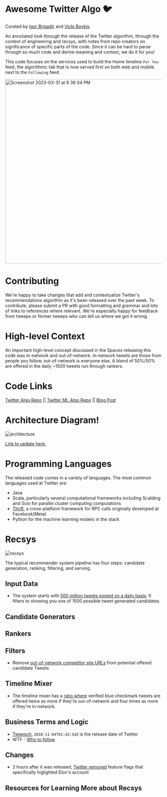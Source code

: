 # Awesome Twitter Algo :bird:

Curated by [Igor Brigadir](https://github.com/igorbrigadir) and [Vicki Boykis](https://github.com/veekaybee).


An annotated look through the release of the Twitter algorithm, through the context of engineering and recsys, with notes from repo creators on significance of specific parts of the code. Since it can be hard to parse through so much code and derive meaning and context, we do it for you!

This code focuses on the services used to build the Home timeline `For You` feed, the algorithmic tab that is now served first on both web and mobile next to the   `Following` feed. 

<img width="591" alt="Screenshot 2023-03-31 at 9 36 04 PM" src="https://user-images.githubusercontent.com/3837836/229259504-fd08c5f5-a346-4e6a-b7d0-2f5514e02915.png">

# Contributing

We're happy to take changes that add and contextualize Twitter's recommendations algorithm as it's been released over the past week. To contribute, please submit a PR with good formatting and grammar and lots of links to references where relevant. We're especially happy for feedback from tweeps or former tweeps who can tell us where we got it wrong. 

 # High-level Context
An important high-level concept discussed in the Spaces releasing this code was in-network and out-of-network. In-network tweets are those from people you follow, out-of-network is everyone else. A blend of 50%/50% are offered in the daily ~1500 tweets run through rankers. 

# Code Links
[Twitter Algo Repo](https://github.com/twitter/the-algorithm) || [Twitter ML Algo Repo](https://github.com/twitter/the-algorithm-ml) || [Blog Post](https://blog.twitter.com/engineering/en_us/topics/open-source/2023/twitter-recommendation-algorithm)

# Architecture Diagram!

![architecture](https://user-images.githubusercontent.com/3837836/229260006-ce800791-6831-4a6c-bf52-1444becb27cc.png)


[Link to update here.](https://whimsical.com/twitter-archtecture-PoR7TJb1eac2UofLVSY28e)

 # Programming Languages
 
 The released code comes in a variety of languages. The most common languages used at Twitter are: 
 
 + Java
 + Scala, particularly several computational frameworks including Scalding and Scio for parallel cluster computing computations
 + [Thrift](https://thrift.apache.org/), a cross-platform framework for RPC calls originally developed at Facebook(Meta)
 + Python for the machine learning models in the stack 
 
# Recsys

![recsys](https://user-images.githubusercontent.com/3837836/229260535-27c3bcc6-403b-4d71-b301-f381b0b1be33.png)


The typical recommender system pipeline has four steps: candidate generation, ranking, filtering, and serving. 

## Input Data



+ The system starts with [500 million tweets posted on a daily basis](https://blog.twitter.com/engineering/en_us/topics/open-source/2023/twitter-recommendation-algorithm). It filters to showing you one of 1500 possible tweet generated candidates. 


## Candidate Generators


## Rankers



## Filters

+ Remove [out-of-network competitor site URLs](https://github.com/twitter/the-algorithm/blob/main/home-mixer/server/src/main/scala/com/twitter/home_mixer/functional_component/filter/OutOfNetworkCompetitorURLFilter.scala) from potential offered candidate Tweets

## Timeline Mixer

+ The timeline mixer has a [ratio where](https://github.com/twitter/the-algorithm/blob/7f90d0ca342b928b479b512ec51ac2c3821f5922/home-mixer/server/src/main/scala/com/twitter/home_mixer/param/HomeGlobalParams.scala#L89) verified blue checkmark tweets are offered twice as more if they're out-of-network and four times as more if they're in-network. 


## Business Terms and Logic

+ [Twepoch](https://github.com/twitter/the-algorithm/blob/ec83d01dcaebf369444d75ed04b3625a0a645eb9/src/java/com/twitter/search/earlybird_root/filters/ResultTierCountFilter.java#L106), `2010-11-04T01:42:54Z` is the release date of Twitter
+ WTF - [Who to follow](https://web.stanford.edu/~rezab/papers/wtf_overview.pdf)

## Changes

+ 2 hours after it was released, [Twitter removed](https://github.com/twitter/the-algorithm/commit/ec83d01dcaebf369444d75ed04b3625a0a645eb9) feature flags that specifically higlighted Elon's account

## Resources for Learning More about Recsys
